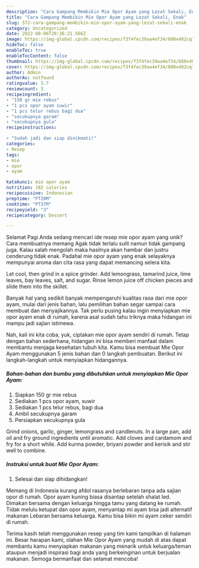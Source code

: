 ```yaml
---
description: "Cara Gampang Membikin Mie Opor Ayam yang Lezat Sekali, Enak"
title: "Cara Gampang Membikin Mie Opor Ayam yang Lezat Sekali, Enak"
slug: 572-cara-gampang-membikin-mie-opor-ayam-yang-lezat-sekali-enak
category: Uncategorized
date: 2022-08-06T20:36:21.566Z
image: https://img-global.cpcdn.com/recipes/f3f4fec39aa4ef34/680x482cq70/mie-opor-ayam-foto-resep-utama.jpg
hideToc: false
enableToc: true
enableTocContent: false
thumbnail: https://img-global.cpcdn.com/recipes/f3f4fec39aa4ef34/680x482cq70/mie-opor-ayam-foto-resep-utama.jpg
cover: https://img-global.cpcdn.com/recipes/f3f4fec39aa4ef34/680x482cq70/mie-opor-ayam-foto-resep-utama.jpg
author: Admin
authorAv: notfound
ratingvalue: 3.7
reviewcount: 3
recipeingredient:
- "150 gr mie rebus"
- "1 pcs opor ayam suwir"
- "1 pcs telur rebus bagi dua"
- "secukupnya garam"
- "secukupnya gula"
recipeinstructions:

- "Sudah jadi dan siap dinikmati!"
categories:
- Resep
tags:
- mie
- opor
- ayam

katakunci: mie opor ayam 
nutrition: 182 calories
recipecuisine: Indonesian
preptime: "PT20M"
cooktime: "PT37M"
recipeyield: "3"
recipecategory: Dessert

---
```



Selamat Pagi Anda sedang mencari ide resep mie opor ayam yang unik? Cara membuatnya memang Agak tidak terlalu sulit namun tidak gampang juga. Kalau salah mengolah maka hasilnya akan hambar dan justru cenderung tidak enak. Padahal mie opor ayam yang enak selayaknya mempunyai aroma dan cita rasa yang dapat memancing selera kita.


Let cool, then grind in a spice grinder. Add lemongrass, tamarind juice, lime leaves, bay leaves, salt, and sugar. Rinse lemon juice off chicken pieces and slide them into the skillet.

Banyak hal yang sedikit banyak mempengaruhi kualitas rasa dari mie opor ayam, mulai dari jenis bahan, lalu pemilihan bahan segar sampai cara membuat dan menyajikannya. Tak perlu pusing kalau ingin menyiapkan mie opor ayam enak di rumah, karena asal sudah tahu triknya maka hidangan ini mampu jadi sajian istimewa.


Nah, kali ini kita coba, yuk, ciptakan mie opor ayam sendiri di rumah. Tetap dengan bahan sederhana, hidangan ini bisa memberi manfaat dalam membantu menjaga kesehatan tubuh kita. Kamu bisa membuat Mie Opor Ayam menggunakan 5 jenis bahan dan 0 langkah pembuatan. Berikut ini langkah-langkah untuk menyiapkan hidangannya.

<!--inarticleads1-->

##### Bahan-bahan dan bumbu yang dibutuhkan untuk menyiapkan Mie Opor Ayam:

1. Siapkan 150 gr mie rebus
1. Sediakan 1 pcs opor ayam, suwir
1. Sediakan 1 pcs telur rebus, bagi dua
1. Ambil secukupnya garam
1. Persiapkan secukupnya gula


Grind onions, garlic, ginger, lemongrass and candlenuts. In a large pan, add oil and fry ground ingredients until aromatic. Add cloves and cardamom and fry for a short while. Add kurma powder, briyani powder and kerisik and stir well to combine. 

<!--inarticleads2-->

##### Instruksi untuk buat Mie Opor Ayam:


1. Selesai dan siap dihidangkan!

Memang di Indonesia kurang afdol rasanya berlebaran tanpa ada sajian opor di rumah. Opor ayam kuning biasa disantap setelah shalat Ied. Dimakan bersama dengan keluarga hingga tamu yang datang ke rumah. Tidak melulu ketupat dan opor ayam, menyantap mi ayam bisa jadi alternatif makanan Lebaran bersama keluarga. Kamu bisa bikin mi ayam ceker sendiri di rumah. 

Terima kasih telah menggunakan resep yang tim kami tampilkan di halaman ini. Besar harapan kami, olahan Mie Opor Ayam yang mudah di atas dapat membantu kamu menyiapkan makanan yang menarik untuk keluarga/teman ataupun menjadi inspirasi bagi anda yang berkeinginan untuk berjualan makanan. Semoga bermanfaat dan selamat mencoba!
